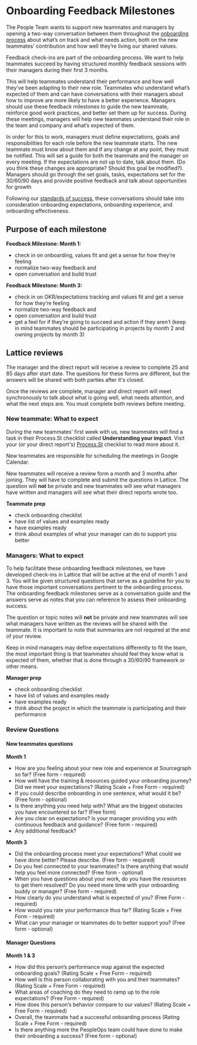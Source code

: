 # Onboarding Feedback Milestones

The People Team wants to support new teammates and managers by opening a two-way conversation between them throughout the [onboarding process](./index.md) about what’s on track and what needs action, both on the new teammates' contribution and how well they’re living our shared values.

Feedback check-ins are part of the onboarding process. We want to help teammates succeed by having structured monthly feedback sessions with their managers during their first 3 months.

This will help teammates understand their performance and how well they’ve been adapting to their new role. Teammates who understand what’s expected of them and can have conversations with their managers about how to improve are more likely to have a better experience. Managers should use these feedback milestones to guide the new teammate, reinforce good work practices, and better set them up for success. During these meetings, managers will help new teammates understand their role in the team and company and what’s expected of them.

In order for this to work, managers must define expectations, goals and responsibilities for each role before the new teammate starts. The new teammate must know about them and if any change at any point, they must be notified. This will set a guide for both the teammate and the manager on every meeting. If the expectations are not up to date, talk about them. (Do you think these changes are appropriate? Should this goal be modified?). Managers should go through the set goals, tasks, expectations set for the 30/60/90 days and provide positive feedback and talk about opportunities for growth

Following our [standards of success](./index.md#onboarding-standards-and-success), these conversations should take into consideration onboarding expectations, onboarding experience, and onboarding effectiveness.

## Purpose of each milestone

**Feedback Milestone: Month 1:**

- check in on onboarding, values fit and get a sense for how they’re feeling
- normalize two-way feedback and
- open conversation and build trust

**Feedback Milestone: Month 3:**

- check in on OKR/expectations tracking and values fit and get a sense for how they’re feeling
- normalize two-way feedback and
- open conversation and build trust
- get a feel for if they’re going to succeed and action if they aren’t (keep in mind teammates should be participating in projects by month 2 and owning projects by month 3)

## Lattice reviews

The manager and the direct report will receive a review to complete 25 and 85 days after start date. The questions for these forms are different, but the answers will be shared with both parties after it's closed.

Once the reviews are complete, manager and direct report will meet synchronously to talk about what is going well, what needs attention, and what the next steps are. You must complete both reviews before meeting.

### New teammate: What to expect

During the new teammates’ first week with us, new teammates will find a task in their Process.St checklist called **Understanding your impact**. Visit your (or your direct report's) [Process.St](https://app.process.st/reports/saved-views/jximA08020M34hrr8fZGsQ) checklist to read more about it.

New teammates are responsible for scheduling the meetings in Google Calendar.

New teammates will receive a review form a month and 3 months after joining. They will have to complete and submit the questions in Lattice. The question will **not** be private and new teammates will see what managers have written and managers will see what their direct reports wrote too.

**Teammate prep**

- check onboarding checklist
- have list of values and examples ready
- have examples ready
- think about examples of what your manager can do to support you better

### Managers: What to expect

To help facilitate these onboarding feedback milestones, we have developed check-ins in Lattice that will be active at the end of month 1 and 3. You will be given structured questions that serve as a guideline for you to have those important conversations pertinent to the onboarding process. The onboarding feedback milestones serve as a conversation guide and the answers serve as notes that you can reference to assess their onboarding success.

The question or topic notes will **not** be private and new teammates will see what managers have written as the reviews will be shared with the teammate. It is important to note that summaries are not required at the end of your review.

Keep in mind managers may define expectations differently to fit the team, the most important thing is that teammates should feel they know what is expected of them, whether that is done through a 30/60/90 framework or other means.

**Manager prep**

- check onboarding checklist
- have list of values and examples ready
- have examples ready
- think about the project in which the teammate is participating and their performance

### Review Questions

#### New teammates questions

**Month 1**

- How are you feeling about your new role and experience at Sourcegraph so far? (Free form - required)
- How well have the training & resources guided your onboarding journey? Did we meet your expectations? (Rating Scale + Free Form - required)
- If you could describe onboarding in one sentence, what would it be? (Free form - optional)
- Is there anything you need help with? What are the biggest obstacles you have encountered so far? (Free form)
- Are you clear on expectations? Is your manager providing you with continuous feedback and guidance? (Free form - required)
- Any additional feedback?

**Month 3**

- Did the onboarding process meet your expectations? What could we have done better? Please describe. (Free form - required)
- Do you feel connected to your teammates? Is there anything that would help you feel more connected? (Free form - optional)
- When you have questions about your work, do you have the resources to get them resolved? Do you need more time with your onboarding buddy or manager? (Free form - required)
- How clearly do you understand what is expected of you? (Free Form - required)
- How would you rate your performance thus far? (Rating Scale + Free Form - required)
- What can your manager or teammates do to better support you? (Free form - optional)

#### Manager Questions

**Month 1 & 3**

- How did this person’s performance map against the expected onboarding goals? (Rating Scale + Free Form - required)
- How well is this person collaborating with you and their teammates? (Rating Scale + Free Form - required)
- What areas of coaching do they need to ramp up to the role expectations? (Free Form - required)
- How does this person’s behavior compare to our values? (Rating Scale + Free Form - required)
- Overall, the teammate had a successful onboarding process (Rating Scale + Free Form - required)
- Is there anything more the PeopleOps team could have done to make their onboarding a success? (Free form - optional)
